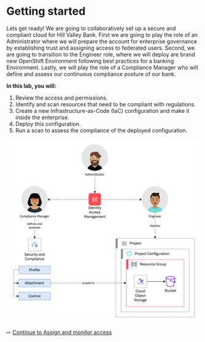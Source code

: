 # Getting started

Lets get ready! We are going to collaboratively set up a secure and compliant cloud for Hill Valley Bank.  First we are going to play the role of an Administrator where we will prepare the account for enterprise governance by establishing trust and assigning access to federated users. Second, we are going to transition to the Engineer role, where we will deploy are brand new OpenShift Environment following best practices for a banking Environment. Lastly, we will play the role of a Compliance Manager who will define and assess our continuous compliance posture of our bank.

**In this lab, you will:**
1. Review the access and permissions.
1. Identify and scan resources that need to be compliant with regulations.
1. Create a new Infrastructure-as-Code (IaC) configuration and make it inside the enterprise.
1. Deploy this configuration.
1. Run a scan to assess the compliance of the deployed configuration.

![](images/10-architecture.png ':size=800')

⇨ [Continue to Assign and monitor access](20-administrator.md)
